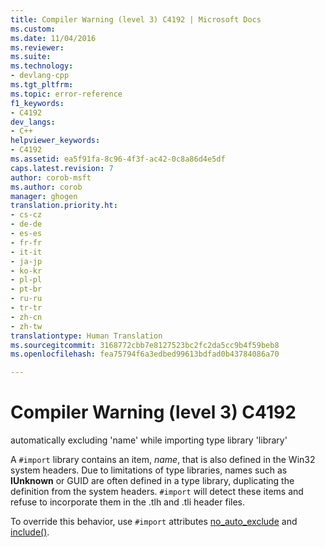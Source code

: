 ```yaml
---
title: Compiler Warning (level 3) C4192 | Microsoft Docs
ms.custom: 
ms.date: 11/04/2016
ms.reviewer: 
ms.suite: 
ms.technology:
- devlang-cpp
ms.tgt_pltfrm: 
ms.topic: error-reference
f1_keywords:
- C4192
dev_langs:
- C++
helpviewer_keywords:
- C4192
ms.assetid: ea5f91fa-8c96-4f3f-ac42-0c8a86d4e5df
caps.latest.revision: 7
author: corob-msft
ms.author: corob
manager: ghogen
translation.priority.ht:
- cs-cz
- de-de
- es-es
- fr-fr
- it-it
- ja-jp
- ko-kr
- pl-pl
- pt-br
- ru-ru
- tr-tr
- zh-cn
- zh-tw
translationtype: Human Translation
ms.sourcegitcommit: 3168772cbb7e8127523bc2fc2da5cc9b4f59beb8
ms.openlocfilehash: fea75794f6a3edbed99613bdfad0b43784086a70

---
```

# Compiler Warning (level 3) C4192
automatically excluding 'name' while importing type library 'library'  
  
 A `#import` library contains an item, *name*, that is also defined in the Win32 system headers. Due to limitations of type libraries, names such as **IUnknown** or GUID are often defined in a type library, duplicating the definition from the system headers. `#import` will detect these items and refuse to incorporate them in the .tlh and .tli header files.  
  
 To override this behavior, use `#import` attributes [no_auto_exclude](../../preprocessor/no-auto-exclude.md) and [include()](../../preprocessor/include-parens.md).


<!--HONumber=Jan17_HO1-->


